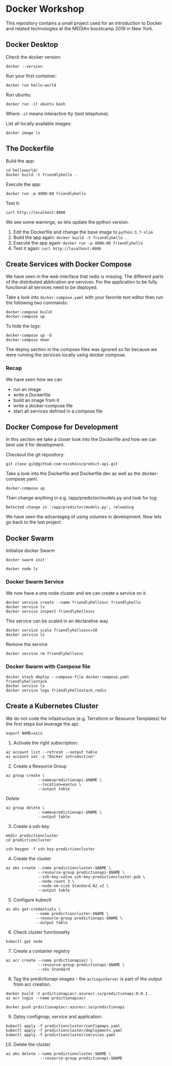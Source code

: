 # Docker Workshop

This repository contains a small project used for an introduction to Docker and
related technologies at the MEDIAn boostcamp 2019 in New York.

## Docker Desktop

Check the docker version:
```
docker --version
```

Run your first container:

```
docker run hello-world
```

Run ubuntu:

```
docker run -it ubuntu bash
```

Where `-it` means interactive tty (text telephone).

List all locally available images:

```
docker image ls
```

## The Dockerfile

Build the app:
```
cd helloworld/
docker build -t friendlyhello .
```

Execute the app:
```
docker run -p 4000:80 friendlyhello
```

Test it:
```
curl http://localhost:4000
```

We see some warnings, so lets update the python version.

1. Edit the Dockerfile and change the base image to `python:3.7-slim`
1. Build the app again: `docker build -t friendlyhello .`
1. Execute the app again: `docker run -p 4000:80 friendlyhello`
1. Test it again: `curl http://localhost:4000`


## Create Services with Docker Compose

We have seen in the web interface that redis is missing.
The different parts of the distributed abblication are services.
For the application to be fully functional all services need to be deployed.

Take a look into `docker-compose.yaml` with your favorite text
editor then run the following two commands:

```
docker-compose build
docker-compose up
```

To hide the logs:
```
docker-compose up -d
docker-compose down
```

The deploy section in the compose files was ignored so far
because we were running the services locally using docker compose.

### Recap

We have seen how we can

- run an image
- write a Dockerfile
- build an image from it
- write a docker-compose file
- start all services defined in a compose file

## Docker Compose for Development

In this section we take a closer look into the Dockerfile and
how we can best use it for development.

Checkout the git repository:

```
git clone git@github.com:nicohein/predict-api.git
```

Take a look into the Dockerfile and Dockerfile.dev as well as
the docker-compose.yaml.

```
docker-compose up
```

Then change anything in e.g. /app/predictor/models.py and look for log:

```
Detected change in '/app/predictor/models.py', reloading
```

We have seen the advantageg of using volumes in development.
Now lets go back to the last project.

## Docker Swarm

Initialize docker Swarm

```
docker swarm init
```

```
docker node ls
```

### Docker Swarm Service

We now have a one node cluster and we can create a service on it.

```
docker service create --name friendlyhellosvc friendlyhello
docker service ls
docker service inspect friendlyhellosvc
```

This service can be scaled in an declarative way.

```
docker service scale friendlyhellosvc=10
docker service ls
```

Remove the service

```
docker service rm friendlyhellosvc
```

### Docker Swarm with Compose file

```
docker stack deploy --compose-file docker-compose.yaml friendlyhellostack
docker service ls
docker service logs friendlyhellostack_redis
```

## Create a Kubernetes Cluster

We do not code the infastructure (e.g. Terraform or Resource Templates) for the first steps but leverage the api:

```
export NAME=nico
```

1. Activate the right subscription:

```
az account list --refresh --output table
az account set -s "Docker introduction"
```

2. Create a Resource Group

```
az group create \
              --name=predictionapi-$NAME \
              --location=eastus \
              --output table
```

_Delete_

```
az group delete \
              --name=predictionapi-$NAME \
              --output table
```

3. Create a ssh-key

```
mkdir predictioncluster
cd predictioncluster

ssh-keygen -f ssh-key-predictioncluster
```

4. Create the cluster

```
az aks create --name predictioncluster-$NAME \
              --resource-group predictionapi-$NAME \
              --ssh-key-value ssh-key-predictioncluster.pub \
              --node-count 3 \
              --node-vm-size Standard_A2_v2 \
              --output table
```

5. Configure kubectl

```
az aks get-credentials \
             --name predictioncluster-$NAME \
             --resource-group predictionapi-$NAME \
             --output table
```

6. Check cluster functionality

```
kubectl get node
```



7. Create a container registry

```
az acr create --name prdictionapiacr \
              --resource-group predictionapi-$NAME \
              --sku Standard
```

8. Tag the predictionapi images - the `acrLoginServer` is part of the output from acr creation.

```
docker build -t prdictionapiacr.azurecr.io/predictionapi:0.0.1 .
az acr login --name prdictionapiacr

docker push prdictionapiacr.azurecr.io/predictionapi
```

9. Dploy configmap, service and application:

```
kubectl apply -f predictioncluster/configmaps.yaml
kubectl apply -f predictioncluster/deployments.yaml
kubectl apply -f predictioncluster/services.yaml
```

10. Delete the cluster

```
az aks delete --name predictioncluster-$NAME \
               --resource-group predictionapi-$NAME
```
